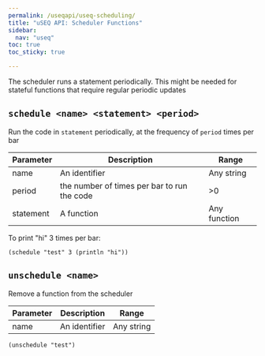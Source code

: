 ```yaml
---
permalink: /useqapi/useq-scheduling/
title: "uSEQ API: Scheduler Functions"
sidebar:
  nav: "useq"
toc: true
toc_sticky: true

---
```


The scheduler runs a statement periodically.  This might be needed for stateful functions that require regular periodic updates

## `schedule <name> <statement> <period>`

Run the code in `statement` periodically, at the frequency of `period` times per bar

| Parameter | Description | Range |
| --- | --- | --- |
| name | An identifier | Any string |
| period | the number of times per bar to run the code | >0 |
| statement | A function | Any function |

To print "hi" 3 times per bar:
```
(schedule "test" 3 (println "hi"))
```

## `unschedule <name>`

Remove a function from the scheduler

| Parameter | Description | Range |
| --- | --- | --- |
| name | An identifier | Any string |

```
(unschedule "test")
```